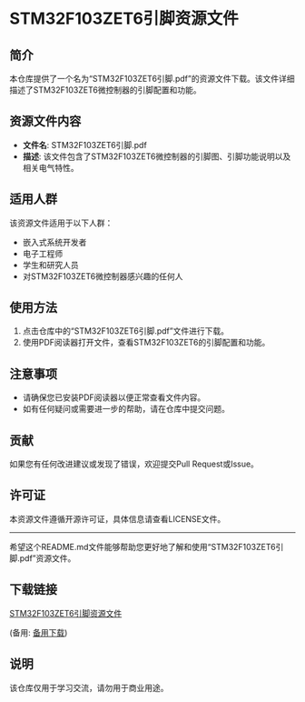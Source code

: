 # STM32F103ZET6引脚资源文件

## 简介
本仓库提供了一个名为“STM32F103ZET6引脚.pdf”的资源文件下载。该文件详细描述了STM32F103ZET6微控制器的引脚配置和功能。

## 资源文件内容
- **文件名**: STM32F103ZET6引脚.pdf
- **描述**: 该文件包含了STM32F103ZET6微控制器的引脚图、引脚功能说明以及相关电气特性。

## 适用人群
该资源文件适用于以下人群：
- 嵌入式系统开发者
- 电子工程师
- 学生和研究人员
- 对STM32F103ZET6微控制器感兴趣的任何人

## 使用方法
1. 点击仓库中的“STM32F103ZET6引脚.pdf”文件进行下载。
2. 使用PDF阅读器打开文件，查看STM32F103ZET6的引脚配置和功能。

## 注意事项
- 请确保您已安装PDF阅读器以便正常查看文件内容。
- 如有任何疑问或需要进一步的帮助，请在仓库中提交问题。

## 贡献
如果您有任何改进建议或发现了错误，欢迎提交Pull Request或Issue。

## 许可证
本资源文件遵循开源许可证，具体信息请查看LICENSE文件。

---

希望这个README.md文件能够帮助您更好地了解和使用“STM32F103ZET6引脚.pdf”资源文件。

## 下载链接
[STM32F103ZET6引脚资源文件](https://pan.quark.cn/s/504e9e3a4132) 

(备用: [备用下载](https://pan.baidu.com/s/12OM4GSc13SSE8FBj5G1-nA?pwd=1234))

## 说明

该仓库仅用于学习交流，请勿用于商业用途。
